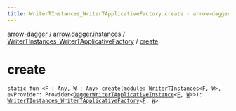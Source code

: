 ```yaml
---
title: WriterTInstances_WriterTApplicativeFactory.create - arrow-dagger
---
```


[arrow-dagger](../../index.html) / [arrow.dagger.instances](../index.html) / [WriterTInstances_WriterTApplicativeFactory](index.html) / [create](./create.html)

# create

`static fun <F : `[`Any`](https://kotlinlang.org/api/latest/jvm/stdlib/kotlin/-any/index.html)`, W : `[`Any`](https://kotlinlang.org/api/latest/jvm/stdlib/kotlin/-any/index.html)`> create(module: `[`WriterTInstances`](../-writer-t-instances/index.html)`<`[`F`](create.html#F)`, `[`W`](create.html#W)`>, evProvider: Provider<`[`DaggerWriterTApplicativeInstance`](../-dagger-writer-t-applicative-instance/index.html)`<`[`F`](create.html#F)`, `[`W`](create.html#W)`>>): `[`WriterTInstances_WriterTApplicativeFactory`](index.html)`<`[`F`](create.html#F)`, `[`W`](create.html#W)`>`
